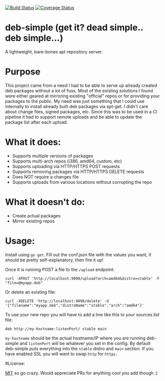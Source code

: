 [![Build Status](https://travis-ci.org/esell/deb-simple.svg?branch=master)](https://travis-ci.org/esell/deb-simple)
[![Coverage Status](https://coveralls.io/repos/github/esell/deb-simple/badge.svg?branch=master)](https://coveralls.io/github/esell/deb-simple?branch=master)


# deb-simple (get it? dead simple.. deb simple...)

A lightweight, bare-bones apt repository server. 

# Purpose

This project came from a need I had to be able to serve up already created deb packages without a lot of fuss. Most of the existing solutions 
I found were either geared at mirroring existing "official" repos or for providing your packages to the public. My need was just something that 
I could use internally to install already built deb packages via apt-get. I didn't care about change files, signed packages, etc. Since this was 
to be used in a CI pipeline it had to support remote uploads and be able to update the package list after each upload.

# What it does:

- Supports multiple versions of packages 
- Supports multi-arch repos (i386, amd64, custom, etc)
- Supports uploading via HTTP/HTTPS POST requests
- Supports removing packages via HTTP/HTTPS DELETE requests
- Does NOT require a changes file
- Supports uploads from various locations without corrupting the repo


# What it doesn't do:
- Create actual packages
- Mirror existing repos


# Usage:

Install using `go get`. Fill out the conf.json file with the values you want, it should be pretty self-explanatory, then fire it up!

Once it is running POST a file to the `/upload` endpoint:

`curl -XPOST 'http://localhost:9090/upload?arch=amd64&distro=stable' -F "file=@myapp.deb"`

Or delete an existing file:

`curl -XDELETE 'http://localhost:9090/delete' -d '{"filename":"myapp.deb","distroName":"stable","arch":"amd64"}'`

To use your new repo you will have to add a line like this to your sources.list file:

`deb http://my-hostname:listenPort/ stable main`

`my-hostname` should be the actual hostname/IP where you are running deb-simple and `listenPort` will be whatever you set in the config. By default deb-simple puts everything into the `stable` distro and `main` section. If you have enabled SSL you will want to swap `http` for `https`.


#License:

[MIT](LICENSE.txt) so go crazy. Would appreciate PRs for anything cool you add though :)
